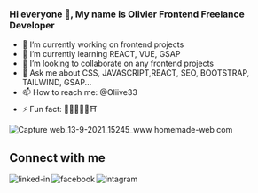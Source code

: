 ### Hi everyone 👋, My name is Olivier Frontend Freelance Developer
- 🔭 I’m currently working on frontend projects
- 🌱 I’m currently learning REACT, VUE, GSAP
- 👯 I’m looking to collaborate on any frontend projects
- 💬 Ask me about CSS, JAVASCRIPT,REACT, SEO, BOOTSTRAP, TAILWIND, GSAP...
- 📫 How to reach me: @Oliive33
- ⚡ Fun fact: 🗼🗽⛪🕌🕍⛩

![Capture web_13-9-2021_15245_www homemade-web com](https://user-images.githubusercontent.com/75976059/133094385-16567946-07e8-457b-a652-c0e70221d328.jpeg)
<br>
## Connect with me
[<img align="left" alt="linked-in" src="https://img.shields.io/badge/linkedin-%230077B5.svg?&style=for-the-badge&logo=linkedin&logoColor=white" />](https://www.linkedin.com/in/olivier-villevieille-25533014a/)
[<img align="left" alt="facebook" src="https://img.shields.io/badge/facebook-%231877F2.svg?&style=for-the-badge&logo=facebook&logoColor=white" />](https://www.facebook.com/olivier.villevieille.5)
[<img align="left" alt="intagram" src="https://img.shields.io/badge/instagram-51deg,#9315cf 0%, #ffe600 80%.svg?&style=for-the-badge&logo=instagram&logoColor=white" />](https://www.instagram.com/oliive33/)
<br>



<!--
**Oliive33/Oliive33** is a ✨ _special_ ✨ repository because its `README.md` (this file) appears on your GitHub profile.

Here are some ideas to get you started:

- 🔭 I’m currently working on ...
- 🌱 I’m currently learning ...
- 👯 I’m looking to collaborate on ...
- 🤔 I’m looking for help with ...
- 💬 Ask me about ...
- 📫 How to reach me: ...
- 😄 Pronouns: ...
- ⚡ Fun fact: ...
-->
